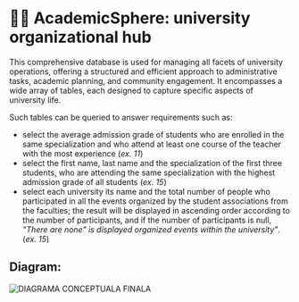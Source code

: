 # 🧑‍🏫 AcademicSphere: university organizational hub

This comprehensive database is used for managing all facets of university operations, offering a structured and efficient approach to administrative tasks, academic planning, and community engagement. 
It encompasses a wide array of tables, each designed to capture specific aspects of university life. 

Such tables can be queried to answer requirements such as:

- select the average admission grade of students who are enrolled in the same specialization and who attend at least one course of the teacher with the most experience (*ex. 11*)
- select the first name, last name and the specialization of the first three students, who are attending the same specialization with the highest admission grade of all students (*ex. 15*)
- select each university its name and the total number of people who participated in all the events organized by the student associations from the faculties; the result will be displayed in ascending order according to the number of
participants, and if the number of participants is null, *"There are none" is displayed organized events within the university"*. (*ex. 15*)

## Diagram:

![DIAGRAMA CONCEPTUALA FINALA](https://github.com/Ioana05/University_database/assets/115917247/091e4c6c-ef16-4bc1-b493-8f3d66fb3935)
